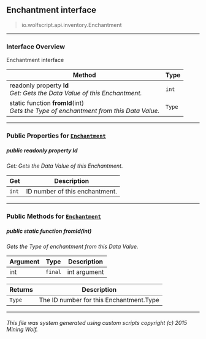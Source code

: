 ## Enchantment __interface__

>io.wolfscript.api.inventory.Enchantment

---

### Interface Overview

Enchantment interface

Method | Type   
--- | :--- 
 readonly property __Id__ <br> _Get: Gets the Data Value of this Enchantment._ | `int`
static function __fromId__(int) <br> _Gets the Type of enchantment from this Data Value._ | `Type`



---


### Public Properties for [`Enchantment`](Enchantment.md)

##### <a id='id'></a>public  readonly property __Id__

_Get: Gets the Data Value of this Enchantment._

Get | Description
--- | --- 
`int` | ID number of this enchantment.



---

### Public Methods for [`Enchantment`](Enchantment.md)

##### <a id='fromid'></a>public static function __fromId__(int)

_Gets the Type of enchantment from this Data Value._

Argument | Type | Description  
--- | --- | --- 
int | `final` | int argument

Returns | Description
--- | --- 
`Type` | The ID number for this Enchantment.Type


---


###### This file was system generated using custom scripts copyright (c) 2015 Mining Wolf.
	

